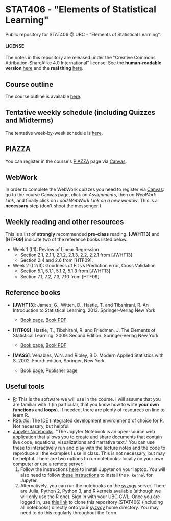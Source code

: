 # STAT406 - "Elements of Statistical Learning"

Public repository for STAT406 @ UBC - "Elements of Statistical Learning".


#### LICENSE
The notes in this repository are released under the "Creative Commons Attribution-ShareAlike 4.0 International" license. See the **human-readable version** [here](https://creativecommons.org/licenses/by-sa/4.0/) and the **real thing** [here](https://creativecommons.org/licenses/by-sa/4.0/legalcode).

## Course outline
The course outline is available [here](STAT406-18-19-MSB.pdf).

## Tentative weekly schedule (including Quizzes and Midterms)
The tentative week-by-week schedule is [here](Weekly-schedule-18-19-detailed-2.pdf).

## PIAZZA
You can register in the course's [PIAZZA](https://www.piazza.com) page via
[Canvas](https://canvas.ubc.ca).

## WebWork
In order to complete the WebWork quizzes you need to register via
[Canvas](https://canvas.ubc.ca): go to the course Canvas page, click on
*Assignments*, then on *WebWork Link*, and finally click on *Load WebWork Link on a new window*.
This is a **necessary** step (don't shoot the messenger!)

## Weekly reading and other resources
This is a list of **strongly** recommended **pre-class** reading. **[JWHT13]**
and **[HTF09]** indicate two of the reference books listed below.

* Week 1 (L1): Review of Linear Regression
	* Section 2.1, 2.1.1, 2.1.2, 2.1.3, 2.2, 2.2.1 from [JWHT13]
	* Section 2.4 and 2.6 from [HTF09].
* Week 2 (L2/3): Goodness of Fit vs Prediction error, Cross Validation
	* Section 5.1, 5.1.1, 5.1.2, 5.1.3 from [JWHT13]
	* Section 7.1, 7.2, 7.3, 7.10 from [HTF09].
<!-- * Week 3 (L4/5): Correlated predictors, Feature selection, AIC
	* Section 6.1, 6.1.1, 6.1.2, 6.1.3, 6.2 and 6.2.1 from [JWHT13]
	* Section 7.4, 7.5 from [HTF09]. -->
<!-- * Week 4 (L6/7): Ridge regression, LASSO, Elastic Net
	* Section 6.2 (complete) from [JWHT13]
	* Section 3.4, 3.8, 3.8.1, 3.8.2 from [HTF09]
* Week 5 (L8/9): Elastic Net, Smoothers (Local regression, Splines)
	* Section 7.1, 7.3, 7.4, 7.5, 7.6 from [JWHT13]
* Week 6 (L10/11): Curse of dimensionality, Regression Trees
	* Section 8.1, 8.1.1, 8.1.3, 8.1.4 from [JWHT13]
* Week 7 (L12/13): Bagging, Classification, LDA, Logistic Regression
	* Section 8.2, 8.2.1, 4.1, 4.2 from [JWHT13]
* Week 8 (L14/15): LDA, LQA, Nearest Neighbours, Trees
	* Section 4.4, 4.3, 2.2.3, 8.1.2 from [JWHT13]
* Week 9 (L16/17): Ensembles, Bagging, Random Forests
	* Section 8.2.1 and 8.2.2 from [JWHT13]
* Week 10 (L18/19): Boosting, Neural Networks?
	* Section 8.2.3 from [JWHT13]
	* Section 10.1 - 10.10 (except 10.7), 11.3 - 11.5, 11.7 from [HTF09]
* Week 11 (L20/21): Unsupervised learning, K-means, model-based clustering
	* Section 10.3 from [JWHT13]
	* Section 13.2, 14.3 from [HTF09]
* Week 12 (L22/23): EM-algorith, Hierarchical clustering
	* Section 10.3 from [JWHT13]
	* Section 8.5, 14.3 from [HTF09]
* Week 13 (L24/25): Principal Components, Multidimensional Scaling
	* Section 10.2 from [JWHT13]
	* Section 14.5.1, 14.8, 14.9 from [HTF09] -->

## Reference books
* **[JWHT13]**: James, G., Witten, D., Hastie, T. and Tibshirani, R.
An Introduction to Statistical Learning. 2013. Springer-Verlag New York
	* [Book page](http://www-bcf.usc.edu/~gareth/ISL/), [Book PDF](http://www-bcf.usc.edu/~gareth/ISL/ISLR%20Seventh%20Printing.pdf)

* **[HTF09]**: Hastie, T., Tibshirani, R. and Friedman, J.
The Elements of Statistical Learning. 2009. Second Edition. Springer-Verlag New York
	* [Book page](http://web.stanford.edu/~hastie/ElemStatLearn), [Book PDF](https://web.stanford.edu/~hastie/ElemStatLearn/download.html)

* **[MASS]**: Venables, W.N. and Ripley, B.D.
Modern Applied Statistics with S. 2002. Fourth edition, Springer, New York.
	* [Book page](https://www.stats.ox.ac.uk/pub/MASS4/), [Publisher page](http://link.springer.com/book/10.1007%2F978-0-387-21706-2)


## Useful tools
- [R](http://www.cran.r-project.org/): This is the software we will use in the course. I will assume that you are familiar with it (in particular, that you know how to write **your own functions** and **loops**). If needed, there are plenty of resources on line to learn R.
- [RStudio](https://www.rstudio.com/products/RStudio/): The IDE (integrated development environment) of choice for R. Not necessary, but helpful.
- [Jupyter Notebooks](https://jupyter.org). "The Jupyter Notebook is an open-source web application that allows you to create and share documents that contain live code, equations, visualizations and narrative text."
You can use these to interactively run and play with the lecture notes and the code to reproduce all the examples I use in class. This is not necessary, but may be helpful. There are two options to run notebooks: locally on your own computer or use a remote server:
  1. Follow the instructions
[here](https://jupyter.org/install.html) to install Jupyter on your laptop. You will also need to follow [these instructions](https://www.datacamp.com/community/blog/jupyter-notebook-r) to install the `R kernel` for Jupyter.
  2. Alternatively, you can run the notebooks on the [syzygy](https://ubc.syzygy.ca/) server. There are Julia, Python 2, Python 3, and R kernels available (although we will only use the R one). Sign in with your UBC CWL. Once you are logged in, use [this link](https://ubc.syzygy.ca/jupyter/user-redirect/git-pull?repo=https://github.com/msalibian/STAT406) to clone this repository (STAT406) (including all notebooks) directly onto your [syzygy](https://ubc.syzygy.ca/) home directory. You may need to do this regularly throughout the Term.
